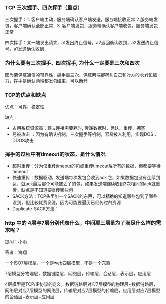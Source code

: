 ### TCP 三次握手、四次挥手（重点）

三次握手：1. 客户端主动，服务端确认客户端发送，服务端接收正常 2 服务端发包，客户端确认全部正常；3. 客户端发包，服务端确认客户端收包，服务端发包正常

四次挥手：某一端发出请求，a1发出终止信号，a2返回确认收到，a2发送终止信号，a1发送确认收到

### 为什么要有三次握手、四次挥手, 为什么一定要是三次和四次

因为要保证通信的可靠性，握手是三次，保证两端都确认自己和对方的收发包能力，挥手是确认两端都发包结束，可以断开

### TCP的优点和缺点

优点：可靠、稳定性

缺点：

* 占用系统资源高：建立连接需要耗时, 传递数据时，确认、重传、拥塞
* 易被攻击 ：因为有确认机制，三次握手等机制，容易被人利用，实现DOS 、DDOS攻击

### 挥手的过程中有timeout的状态，是什么情况

* 超时重传：分为仅重传timeout的包或重传timeout后所有的数据，但都要等待timeout
* 快速重传：数据驱动，发送端每次发包会收到ack 包，如果数据包没有连续到达，就ack最后那个可能被丢了的包，如果发送端连续收到3次相同的ack就重传。缺点是不知道要重传哪些包
* SACK方法：TCP头里加一个SACK的东西，可以精确的知道哪些包到了哪些没到，但比较耗费资源，因为可能要遍历已经传过的资源
* Duplicate-SACK方法：

### http 中的 4层与7层分别代表什么，中间那三层是为了满足什么样的需求呢？

提问：小雨

答者：海翔

一个ISO7层模型，一个是web四层模型，不是一个东西

7层模型分物理层，数据链路层，网络层，传输层，会话层，表示层，应用层

4层模型是TCP/IP协议的定义，数据链路层对应7层模型的物理层+数据链路层，网络层对应7层模型的网络层，传输层对应7层模型的传输层，应用层对应7层模型的会话层+表示层+应用层